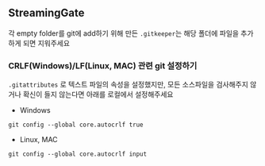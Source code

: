StreamingGate
---

각 empty folder를 git에 add하기 위해 만든 `.gitkeeper`는 해당 폴더에 파일을 추가하게 되면 지워주세요

### CRLF(Windows)/LF(Linux, MAC) 관련 git 설정하기

`.gitattributes` 로 텍스트 파일의 속성을 설정했지만, 모든 소스파일을 검사해주지 않거나 확신이 들지 않는다면 
아래를 로컬에서 설정해주세요

- Windows
```
git config --global core.autocrlf true
```

- Linux, MAC
```
git config --global core.autocrlf input
```
